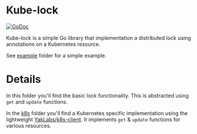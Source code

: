 # Kube-lock 

[![GoDoc](https://godoc.org/github.com/pulcy/kube-lock?status.svg)](http://godoc.org/github.com/pulcy/kube-lock)

Kube-lock is a simple Go library that implementation a distributed lock using annotations on a Kubernetes resource.

See [example](./example) folder for a simple example.

# Details 

In this folder you'll find the basic lock functionality.
This is abstracted using `get` and `update` functions.

In the [k8s](./k8s) folder you'll find a Kubernetes specific implementation using the lightweight [YakLabs/k8s-client](https://github.com/YakLabs/k8s-client).
It implements `get` & `update` functions for various resources.